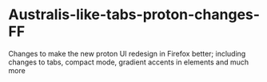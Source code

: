 # Australis-like-tabs-proton-changes-FF
Changes to make the new proton UI redesign in Firefox better; including changes to tabs, compact mode, gradient accents in elements and much more
